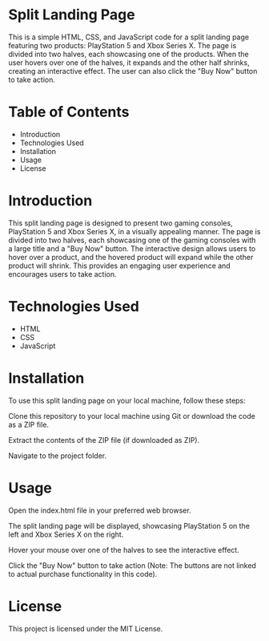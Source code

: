 # Split Landing Page

This is a simple HTML, CSS, and JavaScript code for a split landing page featuring two products: PlayStation 5 and Xbox Series X. The page is divided into two halves, each showcasing one of the products. When the user hovers over one of the halves, it expands and the other half shrinks, creating an interactive effect. The user can also click the "Buy Now" button to take action.

# Table of Contents
* Introduction
* Technologies Used
* Installation
* Usage
* License

# Introduction
This split landing page is designed to present two gaming consoles, PlayStation 5 and Xbox Series X, in a visually appealing manner. The page is divided into two halves, each showcasing one of the gaming consoles with a large title and a "Buy Now" button. The interactive design allows users to hover over a product, and the hovered product will expand while the other product will shrink. This provides an engaging user experience and encourages users to take action.

# Technologies Used
* HTML
* CSS
* JavaScript

# Installation
To use this split landing page on your local machine, follow these steps:

Clone this repository to your local machine using Git or download the code as a ZIP file.

Extract the contents of the ZIP file (if downloaded as ZIP).

Navigate to the project folder.

# Usage
Open the index.html file in your preferred web browser.

The split landing page will be displayed, showcasing PlayStation 5 on the left and Xbox Series X on the right.

Hover your mouse over one of the halves to see the interactive effect.

Click the "Buy Now" button to take action (Note: The buttons are not linked to actual purchase functionality in this code).

# License
This project is licensed under the MIT License.
